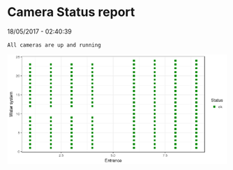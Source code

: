 Camera Status report
================
18/05/2017 - 02:40:39

    All cameras are up and running

![](camreport_files/figure-markdown_github/unnamed-chunk-2-1.png)
